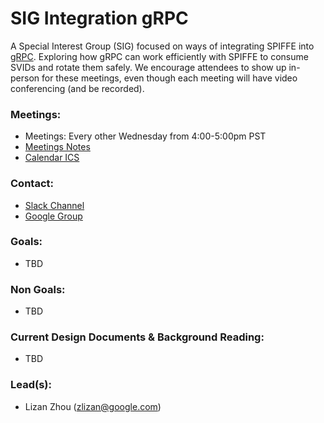 # SIG Integration gRPC

A Special Interest Group (SIG) focused on ways of integrating SPIFFE into [gRPC](http://grpc.io/). Exploring how gRPC can work efficiently with SPIFFE to consume SVIDs and rotate them safely. We encourage attendees to show up in-person for these meetings, even though each meeting will have video conferencing (and be recorded).

### Meetings:
* Meetings: Every other Wednesday from 4:00-5:00pm PST
* [Meetings Notes](https://docs.google.com/document/d/1wzW59UUn-7LJo-IGoo7es-I7bovmVC8sa0nGb1e8wLM)
* [Calendar ICS](https://calendar.google.com/calendar/ical/scytale.io_kahn31mnh8io8hv11obaa8gr9s%40group.calendar.google.com/public/basic.ics)

### Contact:
* [Slack Channel](https://spiffe.slack.com/messages/sig-integration-grpc/)
* [Google Group](https://groups.google.com/a/spiffe.io/forum/#!forum/sig-integration-grpc)

### Goals:
* TBD

### Non Goals:
* TBD

### Current Design Documents & Background Reading:
* TBD

### Lead(s):
* Lizan Zhou (zlizan@google.com)
